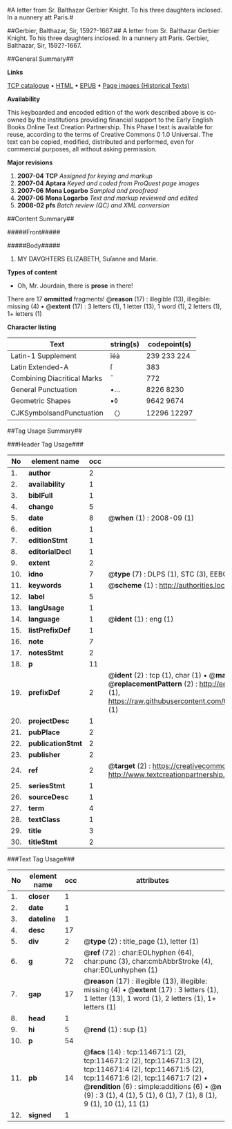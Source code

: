 #A letter from Sr. Balthazar Gerbier Knight. To his three daughters inclosed. In a nunnery att Paris.#

##Gerbier, Balthazar, Sir, 1592?-1667.##
A letter from Sr. Balthazar Gerbier Knight. To his three daughters inclosed. In a nunnery att Paris.
Gerbier, Balthazar, Sir, 1592?-1667.

##General Summary##

**Links**

[TCP catalogue](http://www.ota.ox.ac.uk/tcp/)  • 
[HTML](http://tei.it.ox.ac.uk/tcp/Texts-HTML/free/A85/A85925.html)  • 
[EPUB](http://tei.it.ox.ac.uk/tcp/Texts-EPUB/free/A85/A85925.epub) • 
[Page images (Historical Texts)](https://data.historicaltexts.jisc.ac.uk/view?pubId=eebo-99862509e&pageId=eebo-99862509e-114671-1)

**Availability**

This keyboarded and encoded edition of the
	       work described above is co-owned by the institutions
	       providing financial support to the Early English Books
	       Online Text Creation Partnership. This Phase I text is
	       available for reuse, according to the terms of Creative
	       Commons 0 1.0 Universal. The text can be copied,
	       modified, distributed and performed, even for
	       commercial purposes, all without asking permission.

**Major revisions**

1. __2007-04__ __TCP__ *Assigned for keying and markup*
1. __2007-04__ __Aptara__ *Keyed and coded from ProQuest page images*
1. __2007-06__ __Mona Logarbo__ *Sampled and proofread*
1. __2007-06__ __Mona Logarbo__ *Text and markup reviewed and edited*
1. __2008-02__ __pfs__ *Batch review (QC) and XML conversion*

##Content Summary##

#####Front#####

#####Body#####

1. MY DAVGHTERS ELIZABETH,
Suſanne and Marie.

**Types of content**

  * Oh, Mr. Jourdain, there is **prose** in there!

There are 17 **ommitted** fragments! 
 @__reason__ (17) : illegible (13), illegible: missing (4)  •  @__extent__ (17) : 3 letters (1), 1 letter (13), 1 word (1), 2 letters (1), 1+ letters (1)

**Character listing**


|Text|string(s)|codepoint(s)|
|---|---|---|
|Latin-1 Supplement|ïéà|239 233 224|
|Latin Extended-A|ſ|383|
|Combining             Diacritical Marks|̄|772|
|General Punctuation|•…|8226 8230|
|Geometric Shapes|▪◊|9642 9674|
|CJKSymbolsandPunctuation|〈〉|12296 12297|

##Tag Usage Summary##

###Header Tag Usage###

|No|element name|occ|attributes|
|---|---|---|---|
|1.|__author__|2||
|2.|__availability__|1||
|3.|__biblFull__|1||
|4.|__change__|5||
|5.|__date__|8| @__when__ (1) : 2008-09 (1)|
|6.|__edition__|1||
|7.|__editionStmt__|1||
|8.|__editorialDecl__|1||
|9.|__extent__|2||
|10.|__idno__|7| @__type__ (7) : DLPS (1), STC (3), EEBO-CITATION (1), PROQUEST (1), VID (1)|
|11.|__keywords__|1| @__scheme__ (1) : http://authorities.loc.gov/ (1)|
|12.|__label__|5||
|13.|__langUsage__|1||
|14.|__language__|1| @__ident__ (1) : eng (1)|
|15.|__listPrefixDef__|1||
|16.|__note__|7||
|17.|__notesStmt__|2||
|18.|__p__|11||
|19.|__prefixDef__|2| @__ident__ (2) : tcp (1), char (1)  •  @__matchPattern__ (2) : ([0-9\-]+):([0-9IVX]+) (1), (.+) (1)  •  @__replacementPattern__ (2) : http://eebo.chadwyck.com/downloadtiff?vid=$1&page=$2 (1), https://raw.githubusercontent.com/textcreationpartnership/Texts/master/tcpchars.xml#$1 (1)|
|20.|__projectDesc__|1||
|21.|__pubPlace__|2||
|22.|__publicationStmt__|2||
|23.|__publisher__|2||
|24.|__ref__|2| @__target__ (2) : https://creativecommons.org/publicdomain/zero/1.0/ (1), http://www.textcreationpartnership.org/docs/. (1)|
|25.|__seriesStmt__|1||
|26.|__sourceDesc__|1||
|27.|__term__|4||
|28.|__textClass__|1||
|29.|__title__|3||
|30.|__titleStmt__|2||


###Text Tag Usage###

|No|element name|occ|attributes|
|---|---|---|---|
|1.|__closer__|1||
|2.|__date__|1||
|3.|__dateline__|1||
|4.|__desc__|17||
|5.|__div__|2| @__type__ (2) : title_page (1), letter (1)|
|6.|__g__|72| @__ref__ (72) : char:EOLhyphen (64), char:punc (3), char:cmbAbbrStroke (4), char:EOLunhyphen (1)|
|7.|__gap__|17| @__reason__ (17) : illegible (13), illegible: missing (4)  •  @__extent__ (17) : 3 letters (1), 1 letter (13), 1 word (1), 2 letters (1), 1+ letters (1)|
|8.|__head__|1||
|9.|__hi__|5| @__rend__ (1) : sup (1)|
|10.|__p__|54||
|11.|__pb__|14| @__facs__ (14) : tcp:114671:1 (2), tcp:114671:2 (2), tcp:114671:3 (2), tcp:114671:4 (2), tcp:114671:5 (2), tcp:114671:6 (2), tcp:114671:7 (2)  •  @__rendition__ (6) : simple:additions (6)  •  @__n__ (9) : 3 (1), 4 (1), 5 (1), 6 (1), 7 (1), 8 (1), 9 (1), 10 (1), 11 (1)|
|12.|__signed__|1||
